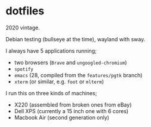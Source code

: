 # dotfiles

2020 vintage.

Debian testing (bullseye at the time), wayland with sway.

I always have 5 applications running;
*  two browsers (`Brave` and `ungoogled-chromium`)
*  `spotify`
*  `emacs` (28, compiled from the `features/pgtk` branch)
*  `xterm` (or similar, e.g. `foot` or `mlterm`)

I run this on three kinds of machines;
*  X220 (assembled from broken ones from eBay)
*  Dell XPS (currently a 15 inch one with 6 cores)
*  Macbook Air (second generation only)
